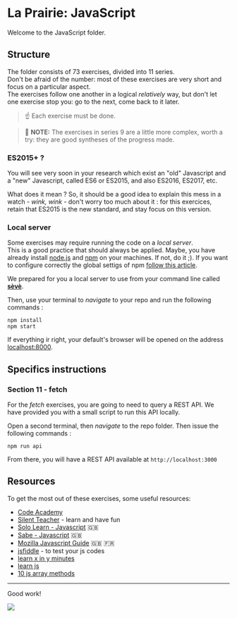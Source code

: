 # La Prairie: JavaScript

Welcome to the JavaScript folder.

## Structure

The folder consists of 73 exercises, divided into 11 series.  
Don't be afraid of the number: most of these exercises are very short and focus on a particular aspect.  
The exercises follow one another in a logical _relatively_ way, but don't let one exercise stop you: go to the next, come back to it later.

> ☝️  Each exercise must be done.  

> 🤟 **NOTE:** The exercises in series 9 are a little more complex, worth a try: they are good syntheses of the progress made.

### ES2015+ ?

You will see very soon in your research which exist an "old" Javascript and a "new" Javascript, called ES6 or ES2015, and also ES2016, ES2017, etc.

What does it mean ? So, it should be a good idea to explain this mess in a watch - *wink, wink* - don't worry too much about it : for this exercices, retain that ES2015 is the new standard, and stay focus on this version.

### Local server

Some exercises may require running the code on a _local server_.  
This is a good practice that should always be applied. Maybe, you have already install [node.js](https://nodejs.org/en/) and [npm](https://docs.npmjs.com/about-npm/) on your machines. If not, do it ;). 
If you want to configure correctly the global settigs of npm [follow this article](https://docs.npmjs.com/resolving-eacces-permissions-errors-when-installing-packages-globally#manually-change-npms-default-directory).

We prepared for you a local server to use from your command line called [**sèvè**](https://github.com/leny/seve).

Then, use your terminal to *navigate* to your repo and run the following commands :

	npm install
	npm start

If everything ir right, your default's browser will be opened on the address [localhost:8000](https://localhost:8000).

## Specifics instructions

### Section 11 - fetch

For the *fetch* exercises, you are going to need to query a REST API.
We have provided you with a small script to run this API locally.

Open a second terminal, then _navigate_ to the repo folder. Then issue the following commands :

    npm run api

From there, you will have a REST API available at `http://localhost:3000`


## Resources

To get the most out of these exercises, some useful resources:

- [Code Academy](https://www.codecademy.com/learn/introduction-to-javascript)
- [Silent Teacher](http://silentteacher.toxicode.fr/) - learn and have fun
- [Solo Learn - Javascript](https://www.sololearn.com/Course/JavaScript/) :uk:
- [Sabe - Javascript](https://sabe.io/classes/javascript) :uk:
- [Mozilla Javascript Guide](https://developer.mozilla.org/fr/docs/Web/JavaScript/Guide/Apropos) :uk: :fr:
- [jsfiddle](https://jsfiddle.net/) - to test your js codes
- [learn x in y minutes](https://learnxinyminutes.com/docs/javascript/)
- [learn js](http://www.learn-js.org/)
- [10 js array methods](https://dev.to/frugencefidel/10-javascript-array-methods-you-should-know-4lk3)

* * *

Good work!

![](https://media.giphy.com/media/xT9DPPqwOCoxi3ASWc/giphy.gif)

